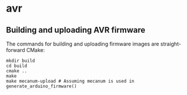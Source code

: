 avr
===

## Building and uploading AVR firmware
The commands for building and uploading firmware images are straight-forward CMake:

```
mkdir build
cd build
cmake ..
make
make mecanum-upload # Assuming mecanum is used in generate_arduino_firmware()
```
